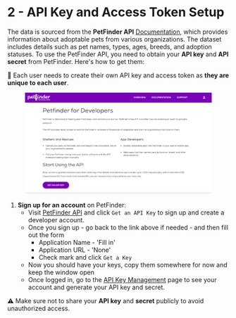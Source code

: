 # 2 - API Key and Access Token Setup

The data is sourced from the **PetFinder API** [Documentation](https://www.petfinder.com/developers/), which provides information about adoptable pets from various organizations. The dataset includes details such as pet names, types, ages, breeds, and adoption statuses. To use the PetFinder API, you need to obtain your **API key** and **API secret** from PetFinder. Here's how to get them:

📝 Each user needs to create their own API key and access token as **they are unique to each user**.

<figure><img src="../../.gitbook/assets/Screen Shot 2025-03-24 at 6.07.05 PM.png" alt=""><figcaption></figcaption></figure>

1. **Sign up for an account** on PetFinder:
   * Visit [PetFinder API](https://www.petfinder.com/developers/) and click `Get an API Key` to sign up and create a developer account.
   * Once you sign up - go back to the link above if needed - and then fill out the form
     * Application Name - 'Fill in'
     * Application URL - 'None'
     * Check mark and click `Get a Key`
   * Now you should have your keys, copy them somewhere for now and keep the window open
   * Once logged in, go to the [API Key Management](https://www.petfinder.com/developers/) page to see your account and generate your API key and secret.

⚠️ Make sure not to share your **API key** and **secret** publicly to avoid unauthorized access.
